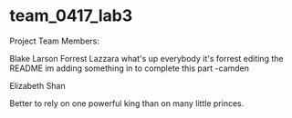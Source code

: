 # team_0417_lab3

Project Team Members:

Blake Larson
Forrest Lazzara
what's up everybody it's forrest editing the README
im adding something in to complete this part -camden

Elizabeth Shan

Better to rely on one powerful king than on many little princes.

